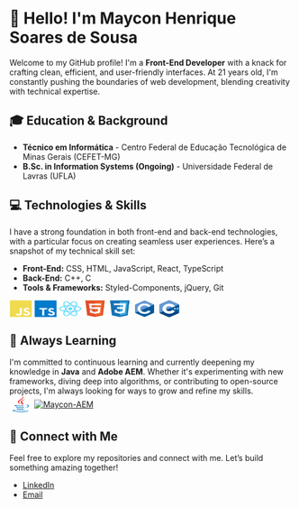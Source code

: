 # 👋 Hello! I'm Maycon Henrique Soares de Sousa

Welcome to my GitHub profile! I'm a **Front-End Developer** with a knack for crafting clean, efficient, and user-friendly interfaces. At 21 years old, I'm constantly pushing the boundaries of web development, blending creativity with technical expertise.

## 🎓 Education & Background

- **Técnico em Informática** - Centro Federal de Educação Tecnológica de Minas Gerais (CEFET-MG)
- **B.Sc. in Information Systems (Ongoing)** - Universidade Federal de Lavras (UFLA)

## 💻 Technologies & Skills

I have a strong foundation in both front-end and back-end technologies, with a particular focus on creating seamless user experiences. Here’s a snapshot of my technical skill set:

- **Front-End:** CSS, HTML, JavaScript, React, TypeScript
- **Back-End:** C++, C
- **Tools & Frameworks:** Styled-Components, jQuery, Git
 <div dir="auto">
  <a target="_blank" rel="noopener noreferrer nofollow" href="https://pt.wikipedia.org/wiki/JavaScript"><img align="center" alt="Maycon-Js" height="30" width="40" src="https://raw.githubusercontent.com/devicons/devicon/master/icons/javascript/javascript-plain.svg" style="max-width: 100%;"></a>
  <a target="_blank" rel="noopener noreferrer nofollow" href="https://en.wikipedia.org/wiki/TypeScript"><img align="center" alt="Maycon-Ts" height="30" width="40" src="https://raw.githubusercontent.com/devicons/devicon/master/icons/typescript/typescript-plain.svg" style="max-width: 100%;"></a>
  <a target="_blank" rel="noopener noreferrer nofollow" href="https://en.wikipedia.org/wiki/React_(JavaScript_library)"><img align="center" alt="Maycon-React" height="30" width="40" src="https://raw.githubusercontent.com/devicons/devicon/master/icons/react/react-original.svg" style="max-width: 100%;"></a>
  <a target="_blank" rel="noopener noreferrer nofollow" href="https://pt.wikipedia.org/wiki/HTML5"><img align="center" alt="Maycon-HTML" height="30" width="40" src="https://raw.githubusercontent.com/devicons/devicon/master/icons/html5/html5-original.svg" style="max-width: 100%;"></a>
  <a target="_blank" rel="noopener noreferrer nofollow" href="https://en.wikipedia.org/wiki/CSS"><img align="center" alt="Maycon-CSS" height="30" width="40" src="https://raw.githubusercontent.com/devicons/devicon/master/icons/css3/css3-original.svg" style="max-width: 100%;"></a>
  <a target="_blank" rel="noopener noreferrer nofollow" href="https://en.wikipedia.org/wiki/C_(programming_language)">
    <img align="center" alt="Maycon-C" height="30" width="40" src="https://raw.githubusercontent.com/devicons/devicon/master/icons/c/c-original.svg" style="max-width: 100%;"></a>
  <a target="_blank" rel="noopener noreferrer nofollow" href="https://en.wikipedia.org/wiki/C%2B%2B">
    <img align="center" alt="Maycon-C++" height="30" width="40" src="https://raw.githubusercontent.com/devicons/devicon/master/icons/cplusplus/cplusplus-original.svg" style="max-width: 100%;"></a>

  

## 🌱 Always Learning

I'm committed to continuous learning and currently deepening my knowledge in **Java** and **Adobe AEM**. Whether it's experimenting with new frameworks, diving deep into algorithms, or contributing to open-source projects, I'm always looking for ways to grow and refine my skills.<br/>
<a target="_blank" rel="noopener noreferrer nofollow" href="https://en.wikipedia.org/wiki/Java_(programming_language)">
  <img align="center" alt="Maycon-Java" height="30" width="40" src="https://raw.githubusercontent.com/devicons/devicon/master/icons/java/java-original.svg" style="max-width: 100%;"></a>
<a target="_blank" rel="noopener noreferrer nofollow" href="https://en.wikipedia.org/wiki/Adobe_Experience_Manager">
  <img align="center" alt="Maycon-AEM" height="30" width="40" src="https://cdn.worldvectorlogo.com/logos/adobe-experience-manager.svg" style="max-width: 100%;"></a>


## 🔗 Connect with Me

Feel free to explore my repositories and connect with me. Let’s build something amazing together!
- [LinkedIn](https://www.linkedin.com/in/maycon-henrique-soares-de-sousa-1332532aa?utm_source=share&utm_campaign=share_via&utm_content=profile&utm_medium=android_app)
- [Email](mailto:mayconsousa91@outlook.com)
